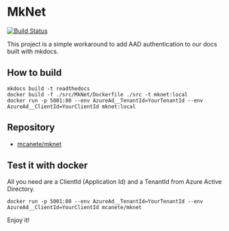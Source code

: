# MkNet

[![Build Status](https://dev.azure.com/manuelcanete/Cross/_apis/build/status/manuelcaub.MkNet?branchName=master)](https://dev.azure.com/manuelcanete/Cross/_build/latest?definitionId=1&branchName=master)

This project is a simple workaround to add AAD authentication to our docs built with mkdocs.

## How to build

```console
mkdocs build -t readthedocs
docker build -f ./src/MkNet/Dockerfile ./src -t mknet:local
docker run -p 5001:80 --env AzureAd__TenantId=YourTenantId --env AzureAd__ClientId=YourClientId mknet:local

```

## Repository

* [mcanete/mknet](https://hub.docker.com/r/mcanete/mknet)

## Test it with docker

All you need are a ClientId (Application Id) and a TenantId from Azure Active Directory.

```console
docker run -p 5001:80 --env AzureAd__TenantId=YourTenantId --env AzureAd__ClientId=YourClientId mcanete/mknet
```

Enjoy it!
